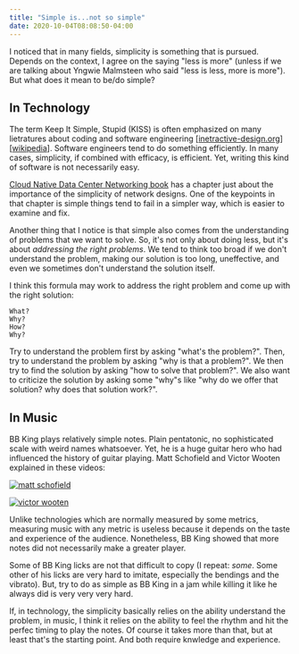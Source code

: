 ```yaml
---
title: "Simple is...not so simple"
date: 2020-10-04T08:08:50-04:00
---
```


I noticed that in many fields, simplicity is something that is pursued. Depends on the context, I agree on the saying "less is more" (unless if we are talking about Yngwie Malmsteen who said "less is less, more is more"). But what does it mean to be/do simple?

## In Technology

The term Keep It Simple, Stupid (KISS) is often emphasized on many lietratures about coding and software engineering [[inetractive-design.org](https://www.interaction-design.org/literature/article/kiss-keep-it-simple-stupid-a-design-principle)][[wikipedia](https://en.wikipedia.org/wiki/KISS_principle#In_software_development)]. Software engineers tend to do something efficiently. In many cases, simplicity, if combined with efficacy, is efficient. Yet, writing this kind of software is not necessarily easy.

[Cloud Native Data Center Networking book](https://www.oreilly.com/library/view/cloud-native-data/9781492045595/) has a chapter just about the importance of the simplicity of network designs. One of the keypoints in that chapter is simple things tend to fail in a simpler way, which is easier to examine and fix.

Another thing that I notice is that simple also comes from the understanding of problems that we want to solve. So, it's not only about doing less, but it's about *addressing the right problems*. We tend to think too broad if we don't understand the problem, making our solution is too long, uneffective, and even we sometimes don't understand the solution itself.

I think this formula may work to address the right problem and come up with the right solution:

```
What?
Why?
How?
Why?
```

Try to understand the problem first by asking "what's the problem?". Then, try to understand the problem by asking "why is that a problem?". We then try to find the solution by asking "how to solve that problem?". We also want to criticize the solution by asking some "why"s like "why do we offer that solution? why does that solution work?".

## In Music

BB King plays relatively simple notes. Plain pentatonic, no sophisticated scale with weird names whatsoever. Yet, he is a huge guitar hero who had influenced the history of guitar playing. Matt Schofield and Victor Wooten explained in these videos:

[![matt schofield](https://img.youtube.com/vi/Edft9kir_xM/0.jpg)](https://www.youtube.com/watch?v=Edft9kir_xM&ab_channel=BluesRadioInternational)

[![victor wooten](https://img.youtube.com/vi/ruMW7gsuFb0/0.jpg)](https://www.youtube.com/watch?v=ruMW7gsuFb0&ab_channel=DOCTORBAZZ)

Unlike technologies which are normally measured by some metrics, measuring music with any metric is useless because it depends on the taste and experience of the audience. Nonetheless, BB King showed that more notes did not necessarily make a greater player.

Some of BB King licks are not that difficult to copy (I repeat: *some*. Some other of his licks are very hard to imitate, especially the bendings and the vibrato). But, try to do as simple as BB King in a jam while killing it like he always did is very very very hard.

If, in technology, the simplicity basically relies on the ability understand the problem, in music, I think it relies on the ability to feel the rhythm and hit the perfec timing to play the notes. Of course it takes more than that, but at least that's the starting point. And both require knwledge and experience.
